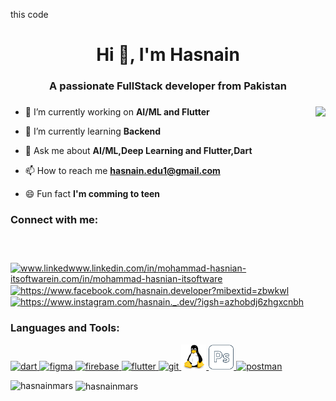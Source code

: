 this code
<h1 align="center">Hi 👋, I'm Hasnain</h1>
<h3 align="center">A passionate FullStack developer from Pakistan</h3>

###

<img align="right" wight="200" height="250" src="https://www.google.com/url?sa=i&url=https%3A%2F%2Fwww.behance.net%2Fgallery%2F93484903%2FPixel-Jeff-X-Divoom%2Fmodules%2F540194037&psig=AOvVaw0QnPEdBp_06XGrZK2AtzjS&ust=1758811732816000&source=images&cd=vfe&opi=89978449&ved=0CBQQjRxqFwoTCKC1przS8Y8DFQAAAAAdAAAAABAW"  />

- 🔭 I’m currently working on **AI/ML and Flutter**
- 🌱 I’m currently learning **Backend**
  
- 💬 Ask me about **AI/ML,Deep Learning and Flutter,Dart**

- 📫 How to reach me **hasnain.edu1@gmail.com**

- 😄 Fun fact **I'm comming to teen**

<h3 align="left">Connect with me:</h3>
<p align="left">
<a href="https://linkedin.com/in/www.linkedwww.linkedin.com/in/mohammad-hasnian-itsoftwarein.com/in/mohammad-hasnian-itsoftware" target="blank"><img align="center" src="https://raw.githubusercontent.com/rahuldkjain/github-profile-readme-generator/master/src/images/icons/Social/linked-in-alt.svg" alt="www.linkedwww.linkedin.com/in/mohammad-hasnian-itsoftwarein.com/in/mohammad-hasnian-itsoftware" height="30" width="40" /></a>
<a href="https://fb.com/https://www.facebook.com/hasnain.developer?mibextid=zbwkwl" target="blank"><img align="center" src="https://raw.githubusercontent.com/rahuldkjain/github-profile-readme-generator/master/src/images/icons/Social/facebook.svg" alt="https://www.facebook.com/hasnain.developer?mibextid=zbwkwl" height="30" width="40" /></a>
<a href="https://instagram.com/https://www.instagram.com/hasnain._.dev/?igsh=azhobdj6zhgxcnbh" target="blank"><img align="center" src="https://raw.githubusercontent.com/rahuldkjain/github-profile-readme-generator/master/src/images/icons/Social/instagram.svg" alt="https://www.instagram.com/hasnain._.dev/?igsh=azhobdj6zhgxcnbh" height="30" width="40" /></a>
</p>

<h3 align="left">Languages and Tools:</h3>
<p align="left"> <a href="https://dart.dev" target="_blank" rel="noreferrer"> <img src="https://www.vectorlogo.zone/logos/dartlang/dartlang-icon.svg" alt="dart" width="40" height="40"/> </a> <a href="https://www.figma.com/" target="_blank" rel="noreferrer"> <img src="https://www.vectorlogo.zone/logos/figma/figma-icon.svg" alt="figma" width="40" height="40"/> </a> <a href="https://firebase.google.com/" target="_blank" rel="noreferrer"> <img src="https://www.vectorlogo.zone/logos/firebase/firebase-icon.svg" alt="firebase" width="40" height="40"/> </a> <a href="https://flutter.dev" target="_blank" rel="noreferrer"> <img src="https://www.vectorlogo.zone/logos/flutterio/flutterio-icon.svg" alt="flutter" width="40" height="40"/> </a> <a href="https://git-scm.com/" target="_blank" rel="noreferrer"> <img src="https://www.vectorlogo.zone/logos/git-scm/git-scm-icon.svg" alt="git" width="40" height="40"/> </a> <a href="https://www.linux.org/" target="_blank" rel="noreferrer"> <img src="https://raw.githubusercontent.com/devicons/devicon/master/icons/linux/linux-original.svg" alt="linux" width="40" height="40"/> </a> <a href="https://www.photoshop.com/en" target="_blank" rel="noreferrer"> <img src="https://raw.githubusercontent.com/devicons/devicon/master/icons/photoshop/photoshop-line.svg" alt="photoshop" width="40" height="40"/> </a> <a href="https://postman.com" target="_blank" rel="noreferrer"> <img src="https://www.vectorlogo.zone/logos/getpostman/getpostman-icon.svg" alt="postman" width="40" height="40"/> </a> </p>

<p><img align="left" src="https://github-readme-stats.vercel.app/api/top-langs?username=hasnainmars&show_icons=true&locale=en&layout=compact" alt="hasnainmars" /></p>

<p>&nbsp;<img align="center" src="https://github-readme-stats.vercel.app/api?username=hasnainmars&show_icons=true&locale=en" alt="hasnainmars" /></p>
</div>
